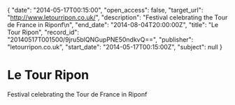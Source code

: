 {
  "date": "2014-05-17T00:15:00", 
  "open_access": false, 
  "target_url": "http://www.letourripon.co.uk/", 
  "description": "Festival celebrating the Tour de France in Riponf\n", 
  "end_date": "2014-08-04T20:00:00Z", 
  "title": "Le Tour Ripon", 
  "record_id": "20140517T001500/9jru5blQNGupPNE50ndkvQ==", 
  "publisher": "letourripon.co.uk", 
  "start_date": "2014-05-17T00:15:00Z", 
  "subject": null
}

# Le Tour Ripon

Festival celebrating the Tour de France in Riponf
